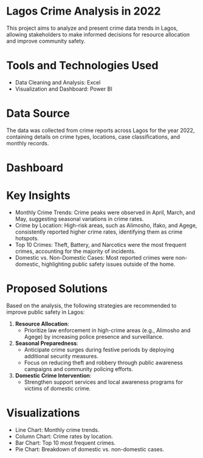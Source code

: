 # Lagos Crime Analysis in 2022 
This project aims to analyze and present crime data trends in Lagos, allowing stakeholders to make informed decisions for resource allocation and improve community safety.
# Tools and Technologies Used
- Data Cleaning and Analysis: Excel
- Visualization and Dashboard: Power BI
# Data Source
The data was collected from crime reports across Lagos for the year 2022, containing details on crime types, locations, case classifications, and monthly records.
# Dashboard
# Key Insights
- Monthly Crime Trends: Crime peaks were observed in April, March, and May, suggesting seasonal variations in crime rates.
- Crime by Location: High-risk areas, such as Alimosho, Ifako, and Agege, consistently reported higher crime rates, identifying them as crime hotspots.
- Top 10 Crimes: Theft, Battery, and Narcotics were the most frequent crimes, accounting for the majority of incidents.
- Domestic vs. Non-Domestic Cases: Most reported crimes were non-domestic, highlighting public safety issues outside of the home.

# Proposed Solutions
Based on the analysis, the following strategies are recommended to improve public safety in Lagos:
1. **Resource Allocation**:
    - Prioritize law enforcement in high-crime areas (e.g., Alimosho and Agege) by increasing police presence and surveillance.
2. **Seasonal Preparedness**:
    - Anticipate crime surges during festive periods by deploying additional security measures.
    - Focus on reducing theft and robbery through public awareness campaigns and community policing efforts.
3. **Domestic Crime Intervention**:
    - Strengthen support services and local awareness programs for victims of domestic crime.
# Visualizations
- Line Chart: Monthly crime trends.
- Column Chart: Crime rates by location.
- Bar Chart: Top 10 most frequent crimes.
- Pie Chart: Breakdown of domestic vs. non-domestic cases.
